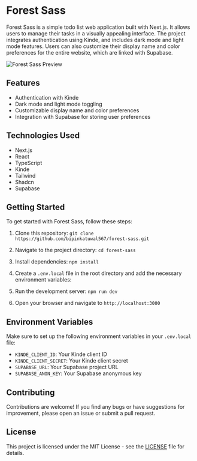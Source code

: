 # Forest Sass

Forest Sass is a simple todo list web application built with Next.js. It allows users to manage their tasks in a visually appealing interface. The project integrates authentication using Kinde, and includes dark mode and light mode features. Users can also customize their display name and color preferences for the entire website, which are linked with Supabase.

![Forest Sass Preview](preview.png)

## Features

- Authentication with Kinde
- Dark mode and light mode toggling
- Customizable display name and color preferences
- Integration with Supabase for storing user preferences

## Technologies Used

- Next.js
- React
- TypeScript
- Kinde
- Tailwind
- Shadcn
- Supabase

## Getting Started

To get started with Forest Sass, follow these steps:

1. Clone this repository: `git clone https://github.com/bipinkatuwal567/forest-sass.git`
2. Navigate to the project directory: `cd forest-sass`
3. Install dependencies: `npm install`
4. Create a `.env.local` file in the root directory and add the necessary environment variables:

5. Run the development server: `npm run dev`
6. Open your browser and navigate to `http://localhost:3000`

## Environment Variables

Make sure to set up the following environment variables in your `.env.local` file:

- `KINDE_CLIENT_ID`: Your Kinde client ID
- `KINDE_CLIENT_SECRET`: Your Kinde client secret
- `SUPABASE_URL`: Your Supabase project URL
- `SUPABASE_ANON_KEY`: Your Supabase anonymous key

## Contributing

Contributions are welcome! If you find any bugs or have suggestions for improvement, please open an issue or submit a pull request.

## License

This project is licensed under the MIT License - see the [LICENSE](LICENSE) file for details.

